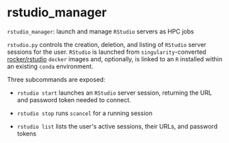 # rstudio_manager

`rstudio_manager`: launch and manage `RStudio` servers as HPC jobs

`rstudio.py` controls the creation, deletion, and listing of `RStudio` server sessions
for the user. `RStudio` is launched from `singularity`-converted
[rocker/rstudio](https://hub.docker.com/r/rocker/rstudio/)
`docker` images and, optionally, is linked to an `R` installed within an existing
`conda` environment.

Three subcommands are exposed:

- `rstudio start`
  launches an `RStudio` server session, returning the URL and password token
  needed to connect.

- `rstudio stop`
  runs `scancel` for a running session

- `rstudio list`
  lists the user's active sessions, their URLs, and password tokens
